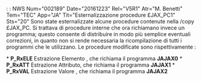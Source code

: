  :  : NWS Num="002189" Date="20161223" Rel="V5R1" Atr="M. Benetti" Tem="TEC" App="JA" Tit="Esternalizzazione procedure £JAX_PC1" Sts="20"
Sono state esternalizzate alcune procedure contenute nella /copy £JAX_PC.
Si trattava di procedure interne che ora richiamano invece un programma; questo consente di distribuire in modo più semplice eventuali correzioni, in quanto non si rende necessaria la ricompilazione di tutti i programmi che le utilizzano.
Le procedure modificate sono rispettivamente : 

\* **P_RxELE** Estrazione Elemento , che richiama il programma **JAJAX0** \* **P_RxATT** Estrazione Attributo, che richiama il programma **JAJAX1** \* **P_RxVAL** Estrazione Valore   , che richiama il programma **JAJAX2** 